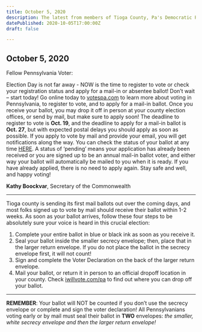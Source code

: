 ```yaml
---
title: October 5, 2020
description: The latest from members of Tioga County, Pa's Democratic Party.
datePublished: 2020-10-05T17:00:00Z
draft: false

---
```

## October 5, 2020

Fellow Pennsylvania Voter:

Election Day is not far away - NOW is the time to register to vote or check your registration status and apply for a mail-in or absentee ballot!
Don’t wait – start today! Go online today to [votespa.com](https://www.votespa.com) to learn more about voting in Pennsylvania, to register to vote, and to apply for a mail-in ballot. Once you receive your ballot, you may drop it off in person at your county election offices, or send by mail, but make sure to apply soon!  The deadline to register to vote is **Oct. 19**, and the deadline to apply for a mail-in ballot is **Oct. 27**, but with expected postal delays you should apply as soon as possible.
If you apply to vote by mail and provide your email, you will get notifications along the way. You can check the status of your ballot at any time [HERE](https://www.pavoterservices.pa.gov/Pages/BallotTracking.aspx). A status of ‘pending’ means your application has already been received or you are signed up to be an annual mail-in ballot voter, and either way your ballot will automatically be mailed to you when it is ready. If you have already applied, there is no need to apply again.
Stay safe and well, and happy voting!

**Kathy Boockvar**,
Secretary of the Commonwealth

---

Tioga county is sending its first mail ballots out over the coming days, and most folks signed up to vote by mail should receive their ballot within 1-2 weeks.
As soon as your ballot arrives, follow these four steps to be absolutely sure your voice is heard in this crucial election:

1. Complete your entire ballot in blue or black ink as soon as you receive it.
2. Seal your ballot inside the smaller secrecy envelope; then, place that in the larger return envelope. If you do not place the ballot in the secrecy envelope first, it will not count!
3. Sign and complete the Voter Declaration on the back of the larger return envelope.
4. Mail your ballot, or return it in person to an official dropoff location in your county. Check [iwillvote.com/pa](https://iwillvote.com/pa) to find out where you can drop off your ballot.

---

**REMEMBER**: Your ballot will NOT be counted if you don’t use the secrecy envelope or complete and sign the voter declaration!  All Pennsylvanians voting early or by mail must seal their ballot in **TWO** envelopes: _the smaller, white secrecy envelope and then the larger return envelope!_